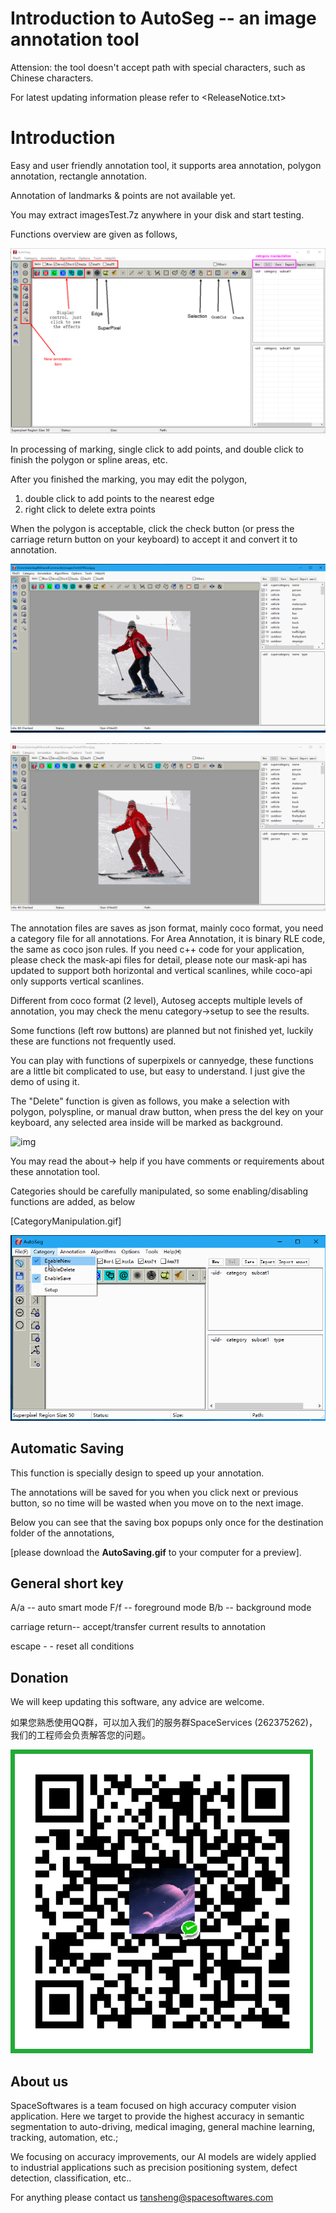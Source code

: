 # Introduction to AutoSeg -- an image annotation tool

Attension: the tool doesn't accept path with special characters, such as Chinese characters.

For latest updating information please refer to <ReleaseNotice.txt>

# Introduction
Easy and user friendly annotation tool, it supports area annotation, polygon annotation, rectangle annotation. 

Annotation of landmarks & points are not available yet.

You may extract imagesTest.7z anywhere in your disk and start testing.


Functions overview are given as follows,

![img](OverView.png)



In processing of marking, single click to add points, and double click to finish the polygon or spline areas, etc.

After you finished the marking, you may edit the polygon,

1. double click to add points to the nearest edge
2. right click to delete extra points



When the polygon is acceptable, click the check button (or press the carriage return button on your keyboard) to accept it and convert it to annotation.

![img](01.gif)



![img](02.gif)



The annotation files are saves as json format, mainly coco format, you need a category file for all annotations.
For Area Annotation, it is binary RLE code, the same as coco json rules.
If you need c++ code for your application, please check the mask-api files for detail, please note our mask-api has updated to support both horizontal and vertical scanlines, while coco-api only supports vertical scanlines.


Different from coco format (2 level), Autoseg accepts multiple levels of annotation, you may check the menu category->setup to see the results.

Some functions (left row buttons) are planned but not finished yet, luckily these are functions not frequently used.

You can play with functions of superpixels or cannyedge, these functions are a little bit complicated to use, but easy to understand. I just give the demo of using it.

The "Delete" function is given as follows, you make a selection with polygon, polyspline, or manual draw button, when press the del key on your keyboard, any selected area inside will be marked as background.



![img](03.gif)

You may read the about-> help if you have comments or requirements about these annotation tool.



Categories should be carefully manipulated, so some enabling/disabling functions are added,  as below

[CategoryManipulation.gif]

![](categorymanipulation.gif)



## Automatic Saving

This function is specially design to speed up your annotation. 

The annotations will be saved for you when you click next or previous button, so no time will be wasted when you move on to the next image.

Below you can see that the saving box popups only once for the destination folder of the annotations, 

[please download the **AutoSaving.gif** to your computer for a preview].



## General short key

A/a -- auto smart mode
F/f -- foreground mode
B/b -- background mode

carriage return-- accept/transfer current results to annotation

escape - - reset all conditions



## Donation

We will keep updating this software, any advice are welcome.

如果您熟悉使用QQ群，可以加入我们的服务群SpaceServices (262375262)，我们的工程师会负责解答您的问题。

![](donation.png)



## About us

SpaceSoftwares is a team focused on high accuracy computer vision application. Here we target to provide the highest accuracy in semantic segmentation to auto-driving, medical imaging, general machine learning, tracking, automation, etc.;

We focusing on accuracy improvements,  our AI models are widely applied to industrial applications such as  precision positioning system, defect detection, classification, etc..

For anything please contact us [tansheng@spacesoftwares.com](mailto:tansheng@spacesoftwares.com)
